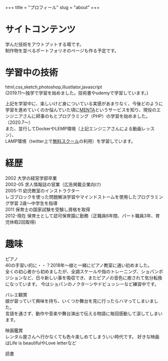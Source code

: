 +++
title = "プロフィール"
slug = "about"
+++

# サイトコンテンツ  
学んだ技術をアウトプットする場です。  
制作物を並べるポートフォリオのページも作る予定です。  

# 学習中の技術
html,css,sketch,photoshop,illustlator,javascript  
(2019.11〜独学で学習を始めました。技術書やudemyで学習しています。)  

上記を学習中に、楽しいけど身についている実感があまりなく、今後どのように学習を進めていくのか悩んでいた頃に[MENTA](https://menta.work/)というサービスを知り、現役のエンジニアさんに師事のもとプログラミング（PHP）の学習を始めました。（2020.7〜）  
また、並行してDockerやLEMP環境（上記エンジニアさんによる動画レッスン）、  
LAMP環境（twitter上で[無料スクール](https://github.com/yotaro-ok/yps)の利用）を学習しています。

# 経歴
2002 大学の経営学部卒業  
2002-05 求人情報誌の営業（広告掲載企業向け)  
2005-11 幼児教室のインストラクター   
レゴブロックを使った問題解決学習やマインドストームを使用したプログラミング学習 2歳〜中学生を指導  
2011 保育士の国家試験を受験し資格を取得  
2012-現在 保育士として認可保育園に勤務（正職員6年間、パート職員3年、育児休暇2回取得)  

# 趣味
ピアノ  
40の手習い的に・・？2018年〜娘と一緒にピアノ教室に通い初めました。  
全くの初心者から初めましたが、全調スケールや指のトレーニング、ショパンポジションなど、日々新しい事を吸収でき、またピアノの音色に癒されて気分転換になっています。
今はショパンのノクターンやドビュッシーなど練習中です。  

バレエ観賞  
娘が習っていて興味を持ち、いくつか舞台を見に行ったらハマってしまいました。  
言語を通さず、動作や音楽や舞台演出で伝える物語に毎回感動して涙してしまいます。  

映画鑑賞  
レンタル屋さんへ行かなくても色々楽しめてしまういい時代です。
好きな映画はLife is beautifulやLove letterなど

読書  